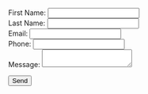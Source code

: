 <form name="contact" method="POST" data-netlify="true" data-netlify-honeypot="bot-field" id="contact-form">
  <input type="hidden" name="form-name" value="contact">
  <p style="display:none">
    <label>Don’t fill this out: <input name="bot-field"></label>
  </p>
  
  <label>First Name: <input type="text" name="firstName" required></label><br>
  <label>Last Name: <input type="text" name="lastName" required></label><br>
  <label>Email: <input type="email" name="email" required></label><br>
  <label>Phone: <input type="tel" name="phone"></label><br>
  <label>Message: <textarea name="message" required></textarea></label><br>
  
  <button type="submit">Send</button>
</form>

<div id="response-message"></div>

<script>
  const form = document.getElementById('contact-form');

  form.addEventListener('submit', async function(e) {
    e.preventDefault();

    const formData = new FormData(form);
    const plainFormData = Object.fromEntries(formData.entries());

    // Send to Netlify Function
    const response = await fetch('/.netlify/functions/send-email', {
      method: 'POST',
      body: JSON.stringify(plainFormData)
    });

    if (response.ok) {
      document.getElementById('response-message').innerText = "Thank you! Your message was sent.";
      form.reset();
    } else {
      document.getElementById('response-message').innerText = "Oops! Something went wrong.";
    }
  });
</script>
